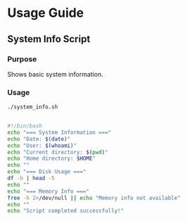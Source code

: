 # Usage Guide

## System Info Script

### Purpose
Shows basic system information.

### Usage
```bash 
./system_info.sh


#!/bin/bash
echo "=== System Information ==="
echo "Date: $(date)"
echo "User: $(whoami)"
echo "Current directory: $(pwd)"
echo "Home directory: $HOME"
echo ""
echo "=== Disk Usage ==="
df -h | head -5
echo ""
echo "=== Memory Info ==="
free -h 2>/dev/null || echo "Memory info not available"
echo ""
echo "Script completed successfully!"
